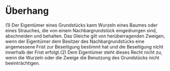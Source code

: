 # Überhang

(1) Der Eigentümer eines Grundstücks kann Wurzeln eines Baumes oder eines Strauches, die von einem Nachbargrundstück eingedrungen sind, abschneiden und behalten. Das Gleiche gilt von herüberragenden Zweigen, wenn der Eigentümer dem Besitzer des Nachbargrundstücks eine angemessene Frist zur Beseitigung bestimmt hat und die Beseitigung nicht innerhalb der Frist erfolgt.(2) Dem Eigentümer steht dieses Recht nicht zu, wenn die Wurzeln oder die Zweige die Benutzung des Grundstücks nicht beeinträchtigen. 

